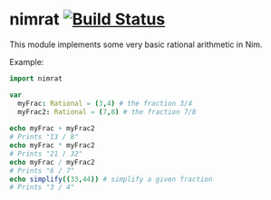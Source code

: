 # nimrat [![Build Status](https://circleci.com/gh/apense/nimrat.png)](https://circleci.com/gh/apense/nimrat)

This module implements some very basic rational arithmetic in Nim.

Example:

```nim
import nimrat

var 
  myFrac: Rational = (3,4) # the fraction 3/4
  myFrac2: Rational = (7,8) # the fraction 7/8
    
echo myFrac + myFrac2
# Prints "13 / 8"
echo myFrac * myFrac2
# Prints "21 / 32"
echo myFrac / myFrac2
# Prints "6 / 7"
echo simplify((33,44)) # simplify a given fraction
# Prints "3 / 4"
```